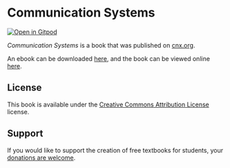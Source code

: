 # Communication Systems

[![Open in Gitpod](https://gitpod.io/button/open-in-gitpod.svg)](https://gitpod.io/from-referrer/)

_Communication Systems_ is a book that was published on [cnx.org](https://cnx.org/).

An ebook can be downloaded [here](https://github.com/cnx-user-books/cnxbook-communication-systems/releases/latest), and the book can be viewed online [here](https://github.com/cnx-user-books/cnxbook-communication-systems/releases/latest).

## License
This book is available under the [Creative Commons Attribution License](./LICENSE) license.

## Support
If you would like to support the creation of free textbooks for students, your [donations are welcome](https://riceconnect.rice.edu/donation/support-openstax-banner).
